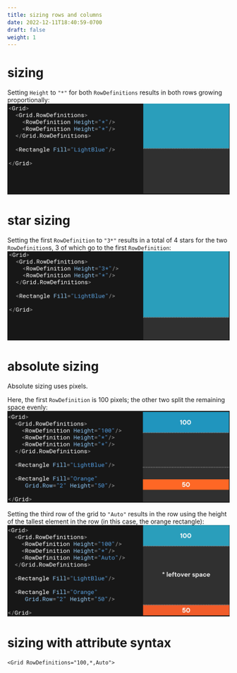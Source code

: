 ```yaml
---
title: sizing rows and columns
date: 2022-12-11T18:40:59-0700
draft: false
weight: 1
---
```


# sizing
Setting `Height` to `"*"` for both `RowDefinitions` results in both rows growing proportionally:  
![](./XAML_UI_Sizing-Rows-&-Columns-image1.png)

# star sizing
Setting the first `RowDefinition` to `"3*"` results in a total of 4 stars for the two `RowDefinition`s, 3 of which go to the first `RowDefinition`:  
![](./XAML_UI_Sizing-Rows-&-Columns-image2.png)

# absolute sizing
Absolute sizing uses pixels.

Here, the first `RowDefinition` is 100 pixels; the other two split the remaining space evenly:  
![](./XAML_UI_Sizing-Rows-&-Columns-image3.png)

Setting the third row of the grid to `"Auto"` results in the row using the height of the tallest element in the row (in this case, the orange rectangle):  
![](./XAML_UI_Sizing-Rows-&-Columns-image4.png)

# sizing with attribute syntax
`<Grid RowDefinitions="100,*,Auto">`

